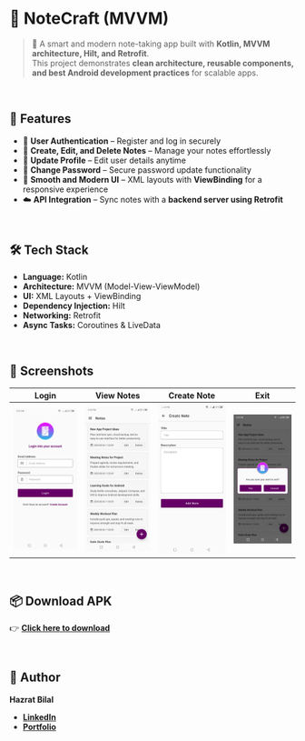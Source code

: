 # 📒 NoteCraft (MVVM)
> 📝 A smart and modern note-taking app built with **Kotlin, MVVM architecture, Hilt, and Retrofit**.  
> This project demonstrates **clean architecture, reusable components, and best Android development practices** for scalable apps.  

<br>

## 🚀 Features
- 🔐 **User Authentication** – Register and log in securely  
- 📝 **Create, Edit, and Delete Notes** – Manage your notes effortlessly  
- 🔄 **Update Profile** – Edit user details anytime  
- 🔑 **Change Password** – Secure password update functionality  
- 🎨 **Smooth and Modern UI** – XML layouts with **ViewBinding** for a responsive experience  
- ☁️ **API Integration** – Sync notes with a **backend server using Retrofit** 

<br>

## 🛠 Tech Stack
- **Language:** Kotlin  
- **Architecture:** MVVM (Model-View-ViewModel)  
- **UI:** XML Layouts + ViewBinding  
- **Dependency Injection:** Hilt  
- **Networking:** Retrofit  
- **Async Tasks:** Coroutines & LiveData  

<br>

## 📱 Screenshots
| Login | View Notes | Create Note | Exit |
|-------|------------|-------------|------|
| ![Login](screenshots/login.jpg) | ![View Notes](screenshots/view-notes.jpg) | ![Create Note](screenshots/create-note.jpg) | ![Exit](screenshots/exit.jpg) |

<br>

## 📦 Download APK
👉 [**Click here to download**](https://github.com/its-hazratbilal/notecraft-mvvm/releases/download/v1.0.1/NoteCraft-v1.0.1.apk)

<br>

## 🧑 Author
**Hazrat Bilal**  
- [**LinkedIn**](https://linkedin.com/in/hazrat-bilal-24672817a/)  
- [**Portfolio**](https://hazratbilal.com/)
